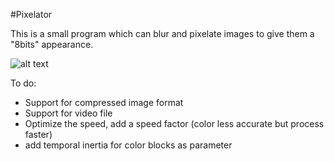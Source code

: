 #Pixelator

This is a small program which can blur and pixelate images to give them a "8bits" appearance.

![alt text](https://github.com/WaspCo/pixelator/master/demo.png)

To do:
- Support for compressed image format
- Support for video file
- Optimize the speed, add a speed factor (color less accurate but process faster)
- add temporal inertia for color blocks as parameter
